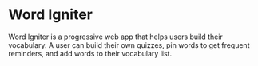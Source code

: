 # Word Igniter
Word Igniter is a progressive web app that helps users build their vocabulary. A user can build their own quizzes, pin words to get frequent reminders, and add words to their vocabulary list.